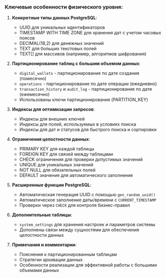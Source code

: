 ### Ключевые особенности физического уровня:

1. **Конкретные типы данных PostgreSQL**:
   - UUID для уникальных идентификаторов
   - TIMESTAMP WITH TIME ZONE для хранения дат с учетом часовых поясов
   - DECIMAL(18,2) для денежных значений
   - TEXT для больших текстовых полей
   - TEXT[] для массивов (например, алгоритмов шифрования)

2. **Партиционирование таблиц с большим объемом данных**:
   - `digital_wallets` - партиционирование по дате создания (помесячно)
   - `operations` - партиционирование по дате операции (ежедневно)
   - `transaction_history` и `audit_log` - партиционирование по дате (ежемесячно)
   - Использованы ключи партиционирования (PARTITION_KEY)

3. **Индексы для оптимизации запросов**:
   - Индексы для внешних ключей
   - Индексы для полей, используемых в условиях поиска
   - Индексы для дат и статусов для быстрого поиска и сортировки

4. **Ограничения целостности данных**:
   - PRIMARY KEY для каждой таблицы
   - FOREIGN KEY для связей между таблицами
   - CHECK ограничения для проверки допустимых значений
   - UNIQUE для уникальных значений
   - NOT NULL для обязательных полей
   - DEFAULT значения для автоматического заполнения

5. **Расширенные функции PostgreSQL**:
   - Автоматическая генерация UUID с помощью `gen_random_uuid()`
   - Автоматическое заполнение даты/времени с `CURRENT_TIMESTAMP`
   - Проверки через `CHECK` для контроля бизнес-правил

6. **Дополнительные таблицы**:
   - `system_settings` для хранения настроек и параметров системы
   - Дополнены связи между сущностями для обеспечения целостности данных

7. **Примечания и комментарии**:
   - Пояснения к партиционированным таблицам
   - Стратегии архивации данных
   - Особенности реализации для эффективной работы с большими объемами данных
